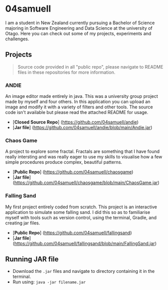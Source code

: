 # 04samuell

I am a student in New Zealand currently pursuing a Bachelor of Science majoring in Software Engineering and Data Science at the university of Otago. Here you can check out some of my projects, experiments and challenges.

## Projects
> Source code provided in all "public repo", please navigate to README files in these repositories for more information.

### ANDIE

An image editor made entirely in java. This was a university group project made by myself and four others. In this application you can upload an image and modify it with a variety of filters and other tools. The source code isn't available but please read the attached README for usage.
- [**Closed Source Repo**] (https://github.com/04samuell/andie)
- [**Jar file**] (https://github.com/04samuell/andie/blob/main/Andie.jar)

### Chaos Game

A project to explore some fractal. Fractals are something that I have found really intersting and was really eager to use my skills to visualise how a few simple procedures produce complex, beautiful patterns.
- [**Public Repo**] (https://github.com/04samuell/chaosgame)
- [**Jar file**] (https://github.com/04samuell/chaosgame/blob/main/ChaosGame.jar)

### Falling Sand

My first project entirely coded from scratch. This project is an interactive application to simulate some falling sand. I did this so as to familiarise myself with tools such as version control, using the terminal, Gradle, and creating jar files. 
- [**Public Repo**] (https://github.com/04samuell/fallingsand)
- [**Jar file**] (https://github.com/04samuell/fallingsand/blob/main/FallingSand.jar)

## Running JAR file

- Download the <code>.jar</code> files and navigate to directory containing it in the terminal.
- Run using: <code>java -jar filename.jar</code>



<!---
04samuell/04samuell is a ✨ special ✨ repository because its `README.md` (this file) appears on your GitHub profile.
You can click the Preview link to take a look at your changes.
--->
